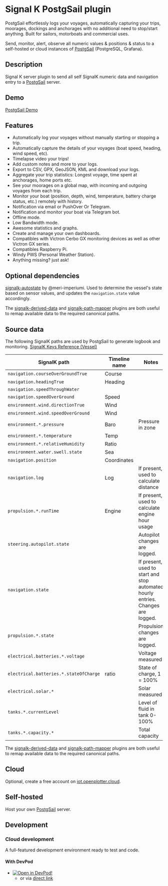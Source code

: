 # Signal K PostgSail plugin
PostgSail effortlessly logs your voyages, automatically capturing your trips, moorages, dockings and anchorages with no additional need to stop/start anything. Built for sailors, motorboats and commercial uses.

Send, monitor, alert, observe all numeric values & positions & status to a self-hosted or cloud instances of [PostgSail](https://github.com/xbgmsharp/postgsail) (PostgreSQL, Grafana).

## Description
Signal K server plugin to send all self SignalK numeric data and navigation entry to a [PostgSail](https://github.com/xbgmsharp/postgsail) server.

## Demo
[PostgSail Demo](demo.gif)

## Features
- Automatically log your voyages without manually starting or stopping a trip.
- Automatically capture the details of your voyages (boat speed, heading, wind speed, etc).
- Timelapse video your trips!
- Add custom notes and more to your logs.
- Export to CSV, GPX, GeoJSON, KML and download your logs.
- Aggregate your trip statistics: Longest voyage, time spent at anchorages, home ports etc.
- See your moorages on a global map, with incoming and outgoing voyages from each trip.
- Monitor your boat (position, depth, wind, temperature, battery charge status, etc.) remotely with history.
- Notification via email or PushOver Or Telegram.
- Notification and monitor your boat via Telegram bot.
- Offline mode.
- Low Bandwidth mode.
- Awesome statistics and graphs.
- Create and manage your own dashboards.
- Compatibles with Victron Cerbo GX monitoring devices as well as other Victron GX series.
- Compatibles Raspberry Pi.
- Windy PWS (Personal Weather Station).
- Anything missing? just ask!

## Optional dependencies
[signalk-autostate](https://www.npmjs.com/package/@meri-imperiumi/signalk-autostate) by @meri-imperiumi. Used to determine the vessel's state based on sensor values, and updates the `navigation.state` value accordingly.

The [signalk-derived-data](https://github.com/sbender9/signalk-derived-data) and [signalk-path-mapper](https://github.com/sbender9/signalk-path-mapper) plugins are both useful to remap available data to the required canonical paths.

## Source data

The following SignalK paths are used by PostgSail to generate logbook and monitoring.
[SignalK Keys Reference (Vessel)](
http://signalk.org/specification/1.7.0/doc/vesselsBranch.html)

|SignalK path|Timeline name|Notes|
|-|-|-|
|`navigation.courseOverGroundTrue`|Course||
|`navigation.headingTrue`|Heading||
|`navigation.speedThroughWater`|||
|`navigation.speedOverGround`|Speed||
|`environment.wind.directionTrue`|Wind||
|`environment.wind.speedOverGround`|Wind|||
|`environment.*.pressure`|Baro|Pressure in zone|
|`environment.*.temperature`|Temp||
|`environment.*.relativeHumidity`|Ratio||
|`environment.water.swell.state`|Sea||
|`navigation.position`|Coordinates||
|`navigation.log`|Log|If present, used to calculate distance|
|`propulsion.*.runTime`|Engine|If present, used to calculate engine hour usage|
|`steering.autopilot.state`||Autopilot changes are logged.|
|`navigation.state`||If present, used to start and stop automated hourly entries. Changes are logged.|
|`propulsion.*.state`||Propulsion changes are logged.|
|`electrical.batteries.*.voltage`||Voltage measured|
|`electrical.batteries.*.stateOfCharge`|ratio|State of charge, 1 = 100%|
|`electrical.solar.*`||Solar measured|
|`tanks.*.currentLevel`||Level of fluid in tank 0-100%|
|`tanks.*.capacity.*`||Total capacity

The [signalk-derived-data](https://github.com/sbender9/signalk-derived-data) and [signalk-path-mapper](https://github.com/sbender9/signalk-path-mapper) plugins are both useful to remap available data to the required canonical paths.

## Cloud
Optional, create a free account on [iot.openplotter.cloud](https://iot.openplotter.cloud/).

## Self-hosted
Host your own [PostgSail](https://github.com/xbgmsharp/postgsail) server.

## Development
### Cloud development

A full-featured development environment ready to test and code.

#### With DevPod

- [![Open in DevPod!](https://devpod.sh/assets/open-in-devpod.svg)](https://devpod.sh/open#https://github.com/xbgmsharp/signalk-postgsail&workspace=signalk-postgsail&provider=docker&ide=openvscode)
  - or via [direct link](https://devpod.sh/open#https://github.com/xbgmsharp/signalk-postgsail&workspace=signalk-postgsail&provider=docker&ide=openvscode)
